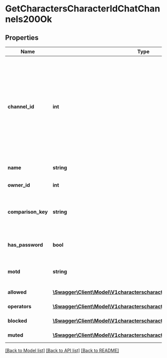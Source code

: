 # GetCharactersCharacterIdChatChannels200Ok

## Properties
Name | Type | Description | Notes
------------ | ------------- | ------------- | -------------
**channel_id** | **int** | Unique channel ID. Always negative for player-created channels. Permanent (CCP created) channels have a positive ID, but don&#39;t appear in the API | 
**name** | **string** | Displayed name of channel | 
**owner_id** | **int** | owner_id integer | 
**comparison_key** | **string** | Normalized, unique string used to compare channel names | 
**has_password** | **bool** | If this is a password protected channel | 
**motd** | **string** | Message of the day for this channel | 
**allowed** | [**\Swagger\Client\Model\V1characterscharacterIdchatChannelsAllowed[]**](V1characterscharacterIdchatChannelsAllowed.md) | allowed array | 
**operators** | [**\Swagger\Client\Model\V1characterscharacterIdchatChannelsOperators[]**](V1characterscharacterIdchatChannelsOperators.md) | operators array | 
**blocked** | [**\Swagger\Client\Model\V1characterscharacterIdchatChannelsBlocked[]**](V1characterscharacterIdchatChannelsBlocked.md) | blocked array | 
**muted** | [**\Swagger\Client\Model\V1characterscharacterIdchatChannelsMuted[]**](V1characterscharacterIdchatChannelsMuted.md) | muted array | 

[[Back to Model list]](../README.md#documentation-for-models) [[Back to API list]](../README.md#documentation-for-api-endpoints) [[Back to README]](../README.md)


